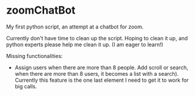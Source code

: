 # zoomChatBot
My first python script, an attempt at a chatbot for zoom. 

Currently don't have time to clean up the script. Hoping to clean it up, and python experts please help me clean it up. (I am eager to learn!)

Missing functionalities:
- Assign users when there are more than 8 people. Add scroll or search, when there are more than 8 users, it becomes a list with a search). Currently this feature is the one last element I need to get it to work for big calls.
